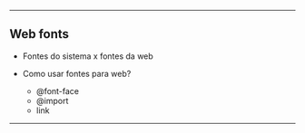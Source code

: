 ------------------------------------------------------

## Web fonts

- Fontes do sistema x fontes da web
- Como usar fontes para web?

    * @font-face
    * @import
    * link

------------------------------------------------------

